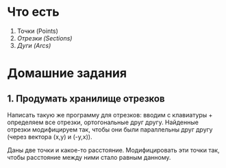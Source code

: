 # Что есть

1. Точки   (Points)
2. _Отрезки (Sections)_
3. _Дуги    (Arcs)_

# Домашние задания

## 1. Продумать хранилище отрезков

   Написать такую же программу для отрезков:
   вводим с клавиатуры + определяем все отрезки, ортогональные друг другу.
   Найденные отрезки модифицируем так, чтобы они были параллельны друг другу (через вектора (х,у) и (-у,х)).
 
   Даны две точки и какое-то расстояние. Модифицировать эти точки так, чтобы расстояние между ними стало равным данному.
